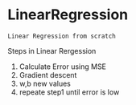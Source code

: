 # LinearRegression

```
Linear Regression from scratch
```

Steps in Linear Rergession

1. Calculate Error using MSE
2. Gradient descent
3. w,b new values
4. repeate step1 until error is low